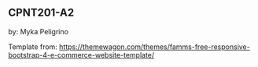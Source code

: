 ## CPNT201-A2
by: Myka Peligrino

Template from:
https://themewagon.com/themes/famms-free-responsive-bootstrap-4-e-commerce-website-template/